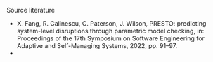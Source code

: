 Source literature
- X. Fang, R. Calinescu, C. Paterson, J. Wilson, PRESTO: predicting system-level disruptions through parametric model checking, in: Proceedings of the 17th Symposium on Software Engineering for Adaptive and Self-Managing Systems, 2022, pp. 91–97.
- 
